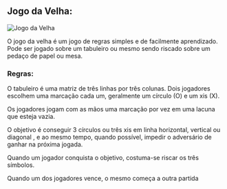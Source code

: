 ## Jogo da Velha:

![Jogo da Velha][1]


O jogo da velha é um jogo de regras simples e de facilmente aprendizado. Pode ser jogado sobre um tabuleiro ou mesmo sendo riscado sobre um pedaço de papel ou mesa.

### Regras:

O tabuleiro é uma matriz de três linhas por três colunas.
Dois jogadores escolhem uma marcação cada um, geralmente um círculo (O) e um xis (X).

Os jogadores jogam com as mãos uma marcação por vez em uma lacuna que esteja vazia.

O objetivo é conseguir 3 círculos ou três xis em linha horizontal, vertical ou diagonal , e ao mesmo tempo, quando possível, impedir o adversário de ganhar na próxima jogada.

Quando um jogador conquista o objetivo, costuma-se riscar os três símbolos.

Quando um dos jogadores vence, o mesmo começa a outra partida

[1]: https://upload.wikimedia.org/wikipedia/commons/a/ae/Tic_Tac_Toe.gif
